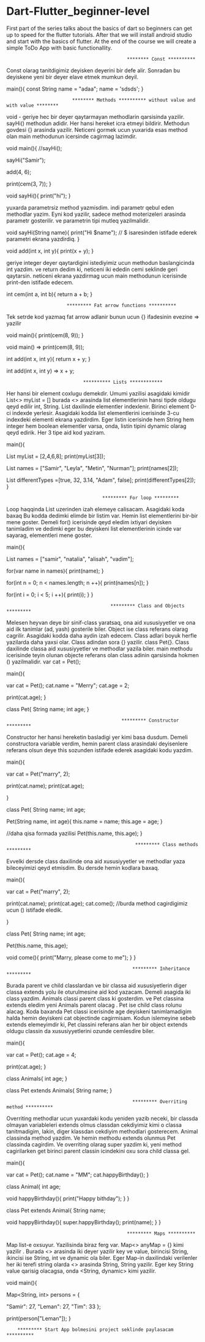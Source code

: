 # Dart-Flutter_beginner-level
First part of the series talks about the basics of dart so beginners can get up to speed for the flutter tutorials. After that we will install android studio and start with the basics of flutter. At the end of the course we will create a simple ToDo App with basic functionallity.

                                                ******** Const **********
Const olarag tanitdigimiz deyisken deyerini bir defe alir. Sonradan bu deyiskene yeni bir deyer elave etmek mumkun deyil.

main(){
 const String name = "adaa";
  name = 'sdsds';
}



                            ******** Methods ********** without value and with value ********
                            
  void - geriye hec bir deyer qaytarmayan methodlarin qarsisinda yazilir. 
  sayHi() methodun adidir. Her hansi hereket icra etmeyi bildirir. Methodun govdesi {} arasinda yazilir.
  Neticeni gormek ucun yuxarida esas method olan main methodunun icersinde cagirmag lazimdir.
 
void main(){
  //sayHi();
 
  sayHi("Samir");
  
  add(4, 6);
  
  print(cem(3, 7));
}

void sayHi(){
  print("hi");
}
 
 yuxarda parametrsiz method yazmisdim. indi parametr qebul eden methodlar yazim. Eyni kod yazilir,
 sadece method moterizeleri arasinda parametr gosterilir. ve parametrin tipi mutleq yazilmalidir.

void sayHi(String name){
  print("Hi $name"); // $ isaresinden istifade ederek parametri ekrana yazdirdiq.
}

void add(int x, int y){
  print(x + y);
}  

geriye integer deyer qaytardigini istediyimiz ucun methodun baslangicinda int yazdim.
ve return dedim ki, neticeni iki ededin cemi seklinde geri qaytarsin. neticeni ekrana yazdirmag ucun main methodunun icerisinde
print-den istifade edecem.

int cem(int a, int b){
  return a + b;
}


                          ********* Fat arrow functions **********
                          
  Tek setrde kod yazmaq fat arrow adlanir
  bunun ucun {} ifadesinin evezine => yazilir
     
  void main(){
     print(cem(8, 9));
  }
     
  void main() => print(cem(8, 9));
     
     
  int add(int x, int y){
     return x + y;
   }
      
   int add(int x, int y) => x + y;
      
      
                                ********** Lists ************
                                
  Her hansi bir element coxlugu demekdir. Umumi yazilisi asagidaki kimidir
  List<> myList = []
  burada <> arasinda list elementlerinin hansi tipde oldugu qeyd edilir int, String.
  List daxilinde elementler indexlenir. Birinci element 0-ci indexde yerlesir.
  Asagidaki kodda list elementlerini icerisinde 3-cu indexdeki elementi ekrana yazdirdim. 
  Eger listin icerisinde hem String hem integer hem boolean elementler varsa, onda, listin tipini dynamic olarag qeyd edirik.
  Her 3 tipe aid kod yaziram.
     
  main(){
  
   List<int> myList = [2,4,6,8];
   print(myList[3]);
       
   List<String> names = ["Samir", "Leyla", "Metin", "Nurman"];
   print(names[2]);
       
   List<dynamic> differentTypes =[true, 32, 3.14, "Adam", false];
   print(differentTypes[2]);
 }
      
      
      
      
                                       ********* For loop *********
                                       
 Loop haqqinda List uzerinden izah elemeye calisacam. Asagidaki koda baxaq
 Bu kodda dedimki elimde bir listim var. Hemin list elementlerini bir-bir mene goster.
 Demeli for() icerisinde qeyd eledim ixtiyari deyisken tanimladim ve dedimki eger bu deyiskeni list elementlerinin icinde var sayarag, 
 elementleri mene goster.
                
                                       
 main(){
  
 List<String> names = ["samir", "natalia", "alisah", "vadim"];
  
  for(var name in names){
    print(name);
  }
  
  for(int n = 0; n < names.length; n ++){
    print(names[n]);
  }  
  
  for(int i = 0; i < 5; i ++){
    print(i);
  }
}                                      
                          
                          
                                          ********* Class and Objects *********
  Melesen heyvan deye bir sinif-class yaratsaq, ona aid xususiyyetler ve ona aid ilk tanimlar (ad, yash) gosterile biler. Object ise       class referans olarag cagrilir. Asagidaki kodda daha aydin izah edecem.
  Class adlari boyuk herfle yazilarda daha yaxsi olar. Class adindan sora {} yazilir. class Pet{}.
  Class daxilinde classa aid xususiyyetler ve methodlar yazila biler. main methodu icerisinde teyin olunan objecte referans olan class     adinin qarsisinda hokmen () yazilmalidir. var cat = Pet();
  
  main(){
 
  var cat = Pet();
  cat.name = "Merry";
  cat.age = 2;
  
  print(cat.age);
}


class Pet{
  String name;
  int age;
}


                                              ********* Constructor *********
Constructor her hansi hereketin basladigi yer kimi basa dusdum.
Demeli constructora variable verdim, hemin parent class arasindaki deyisenlere referans olsun deye this sozunden istifade ederek asagidaki kodu yazdim.

main(){
 
  var cat = Pet("marry", 2);
  
  print(cat.name);
  print(cat.age);
  
}


class Pet{
  String name;
  int age;
  
  Pet(String name, int age){
    this.name = name;
    this.age = age;
  }
  
  //daha qisa formada yazilisi
  Pet(this.name, this.age);
}

                                                   ********* Class methods *********
Evvelki dersde class daxilinde ona aid xususiyyetler ve methodlar yaza bileceyimizi qeyd etmisdim. Bu dersde hemin kodlara baxaq.

main(){
 
  var cat = Pet("marry", 2);
  
  print(cat.name);
  print(cat.age);
  cat.come(); //burda method cagirdigimiz ucun () istifade eledik.
  
}


class Pet{
  String name;
  int age;
  
  Pet(this.name, this.age);
  
  void come(){
    print("Marry, please come to me");
  }
}

                                                  ********* Inheritance *********
Burada parent ve child classlardan  ve bir classa aid xususiyetlerin diger classa extends yolu ile oturulmesine aid kod yazacam.
Demeli asagida iki class yazdim. Animals classi parent class ki gosterdim. ve Pet classina extends eledim yeni Animals parent olacag . Pet ise child class rolunu alacag. Koda baxanda Pet classi icerisinde age deyiskeni tanimlamadigim halda hemin deyiskeni cat objectinde cagirmisam. Kodun islemeyine sebeb extends elemeyimdir ki, Pet classini referans alan her bir object extends oldugu classin da xususiyyetlerini ozunde cemlesdire biler.

main(){
 
  var cat = Pet();
  cat.age = 4;
  
  print(cat.age);
}

class Animals{
  int age;
}

class Pet extends Animals{
  String name;
}


                                                  ********* Overriting method **********

Overriting methodlar ucun yuxardaki kodu yeniden yazib neceki, bir classda olmayan variableleri extends olmus classdan cekdiyimiz kimi o classa tanitmadigim, lakin, diger klassdan cekdiyim methodlari gosterecem.
Animal classinda method yazdim. Ve hemin methodu extends olunmus Pet classinda cagirdim. Ve overriting olarag super yazdim ki, yeni method cagirilarken get birinci parent classin icindekini oxu sora child classa gel.

main(){
 
  var cat = Pet();
  cat.name = "MM";
  cat.happyBirthday();
}

class Animal{
  int age;
  
   void happyBirthday(){
    print("Happy bithday");
  }
}

class Pet extends Animal{
  String name;
 
 void happyBirthday(){
    super.happyBirthday();
    print(name);
 }
}


                                                ********* Maps **********
Map list-e oxsuyur. Yazilisinda biraz ferg var. Map<> anyMap = {} kimi yazilir . Burada <> arasinda iki deyer yazilir key ve value, birincisi String, ikincisi ise String, int ve dynamic ola biler. Eger Map-in daxilindaki verilenler her iki terefi string olarda <> arasinda String, String yazilir. Eger key String value qarisig olacagsa, onda <String, dynamic> kimi yazilir.

void main(){
 
 Map<String, int> persons = {
   
   "Samir": 27,
   "Leman": 27,
   "Tim": 33
 };
  
  print(person["Leman"]);
}


        ********* Start App bolmesini project seklinde paylasacam **********
